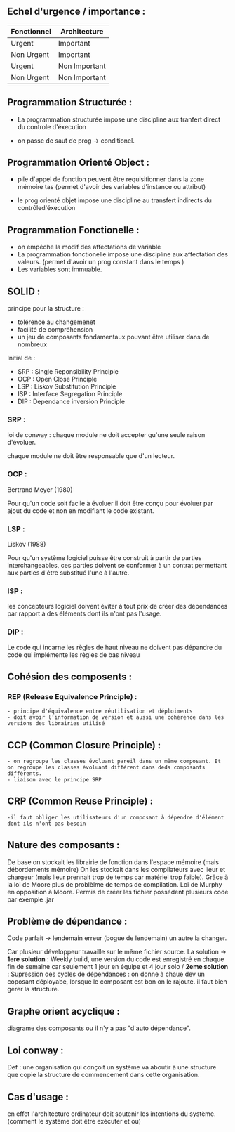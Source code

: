 ## Echel d'urgence / importance : 
| Fonctionnel | Architecture  |
| ----------- | ------------- |
| Urgent      | Important     |
| Non Urgent  | Important     |
| Urgent      | Non Important |
| Non Urgent  | Non Important |

## Programmation Structurée : 
- La programmation structurée impose une discipline aux tranfert direct du controle d'éxecution 

- on passe de saut de prog -> conditionel. 

## Programmation Orienté Object : 
- pile d'appel de fonction peuvent être requisitionner dans la zone mémoire tas (permet d'avoir des variables d'instance ou attribut)

- le prog orienté objet  impose une discipline au transfert indirects du contrôled'éxecution 

## Programmation Fonctionelle :
- on empêche la modif des affectations de variable
- La programmation fonctionelle impose une discipline aux affectation des valeurs. (permet d'avoir un prog constant dans le temps ) 
- Les variables sont immuable.

## SOLID :
principe pour la structure : 
- tolérence au changemenet 
- facilité de compréhension 
- un jeu de composants fondamentaux pouvant être utiliser dans de nombreux 

Initial de : 
- SRP : Single Reponsibility Principle 
- OCP : Open Close Principle 
- LSP : Liskov Substitution Principle 
- ISP : Interface Segregation Principle 
- DIP : Dependance inversion Principle 

### SRP :
loi de conway : chaque module ne doit accepter qu'une seule raison d'évoluer. 

chaque module ne doit être responsable que d'un lecteur. 

### OCP : 
Bertrand Meyer (1980)

Pour qu'un code soit facile à évoluer il doit être conçu pour évoluer par ajout du code et non en modifiant le code existant. 

### LSP : 
Liskov (1988)

Pour qu'un système logiciel puisse être construit à partir de parties interchangeables, ces parties doivent se conformer à un contrat permettant aux parties d'être substitué l'une à l'autre.

### ISP : 
les concepteurs logiciel doivent éviter à tout prix de créer des dépendances par rapport à des éléments dont ils n'ont pas l'usage.

### DIP : 
Le code qui incarne les règles de haut niveau ne doivent pas dépandre du code qui implémente les règles de bas niveau 

## Cohésion des composents : 

### REP (Release Equivalence Principle) :
	- principe d'équivalence entre réutilisation et déploiments 
	- doit avoir l'information de version et aussi une cohérence dans les versions des librairies utilisé

## CCP (Common Closure Principle) :
	- on regroupe les classes évoluant pareil dans un même composant. Et on regroupe les classes évoluant différent dans deds composants différents. 
	- liaison avec le principe SRP

## CRP (Common Reuse Principle) :
	-il faut obliger les utilisateurs d'un composant à dépendre d'élément dont ils n'ont pas besoin

## Nature des composants : 
De base on stockait les librairie de fonction dans l'espace mémoire (mais débordements mémoire)
On les stockait dans les compilateurs avec lieur et chargeur (mais lieur prennait trop de temps car matériel trop faible).
Grâce à la loi de Moore plus de problèlme de temps de compilation. 
Loi de Murphy en opposition à Moore. 
Permis de créer les fichier possédent plusieurs code par exemple .jar

## Problème de dépendance : 
Code parfait -> lendemain erreur (bogue de lendemain) un autre la changer.

Car plusieur développeur travaille sur le même fichier source. La solution -> **1ere solution** : Weekly build, une version du code est enregistré en chaque fin de semaine car seulement 1 jour en équipe et 4 jour solo / **2eme solution** : Supression des cycles de dépendances : on donne à chaue dev un coposant déployabe, lorsque le composant est bon on le rajoute. il faut bien gérer la structure. 

## Graphe orient acyclique : 
diagrame des composants ou il n'y a pas "d'auto dépendance".

## Loi conway : 
Def : une organisation qui conçoit un système va aboutir à une structure que copie la structure de commencement dans cette organisation. 

## Cas d'usage : 
en effet l'architecture ordinateur doit soutenir les intentions du système.  (comment le système doit être exécuter et ou)
